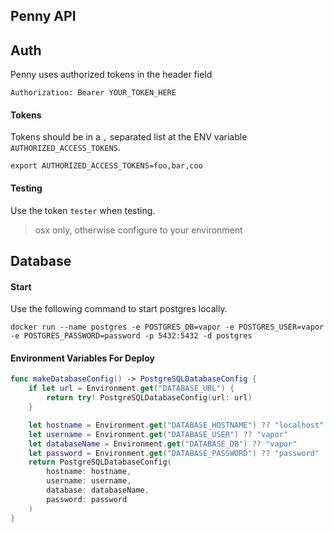 ## Penny API

## Auth

Penny uses authorized tokens in the header field

```
Authorization: Bearer YOUR_TOKEN_HERE
```

#### Tokens

Tokens should be in a `,` separated list at the ENV variable `AUTHORIZED_ACCESS_TOKENS`.

```
export AUTHORIZED_ACCESS_TOKENS=foo,bar,coo
```

#### Testing

Use the token `tester` when testing. 

> osx only, otherwise configure to your environment

## Database

#### Start

Use the following command to start postgres locally.

```
docker run --name postgres -e POSTGRES_DB=vapor -e POSTGRES_USER=vapor -e POSTGRES_PASSWORD=password -p 5432:5432 -d postgres
```

#### Environment Variables For Deploy

```swift
func makeDatabaseConfig() -> PostgreSQLDatabaseConfig {
    if let url = Environment.get("DATABASE_URL") {
        return try! PostgreSQLDatabaseConfig(url: url)
    }

    let hostname = Environment.get("DATABASE_HOSTNAME") ?? "localhost"
    let username = Environment.get("DATABASE_USER") ?? "vapor"
    let databaseName = Environment.get("DATABASE_DB") ?? "vapor"
    let password = Environment.get("DATABASE_PASSWORD") ?? "password"
    return PostgreSQLDatabaseConfig(
        hostname: hostname,
        username: username,
        database: databaseName,
        password: password
    )
}
```

